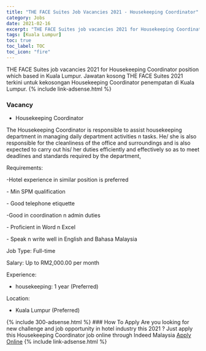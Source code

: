 ```yaml
---
title: "THE FACE Suites Job Vacancies 2021 - Housekeeping Coordinator" 
category: Jobs 
date: 2021-02-16 
excerpt: "THE FACE Suites job vacancies 2021 for Housekeeping Coordinator position which based in Kuala Lumpur. Jawatan kosong THE FACE Suites 2021 terkini untuk kekosongan Housekeeping Coordinator penempatan di Kuala Lumpur" 
tags: [Kuala Lumpur] 
toc: true 
toc_label: TOC 
toc_icon: "fire" 
--- 
```


THE FACE Suites job vacancies 2021 for Housekeeping Coordinator position which based in Kuala Lumpur. Jawatan kosong THE FACE Suites 2021 terkini untuk kekosongan Housekeeping Coordinator penempatan di Kuala Lumpur. 
{% include link-adsense.html %} 
### Vacancy 
- Housekeeping Coordinator 
<div><p>The Housekeeping Coordinator is responsible to assist housekeeping department in managing daily department activities n tasks. He/ she is also responsible for the cleanliness of the office and surroundings and is also expected to carry out his/ her duties efficiently and effectively so as to meet deadlines and standards required by the department,</p><p>Requirements:</p><p>-Hotel experience in similar position is preferred</p><p>- Min SPM qualification</p><p>- Good telephone etiquette</p><p>-Good in coordination n admin duties</p><p>- Proficient in Word n Excel</p><p>- Speak n write well in English and Bahasa Malaysia</p><p>Job Type: Full-time</p><p>Salary: Up to RM2,000.00 per month</p><p>Experience:</p><ul><li>housekeeping: 1 year (Preferred)</li></ul><p>Location:</p><ul><li>Kuala Lumpur (Preferred)</li></ul></div> 
{% include 300-adsense.html %} 
### How To Apply 
Are you looking for new challenge and job opportunity in hotel industry this 2021 ?
Just apply this Housekeeping Coordinator job online through Indeed Malaysia 
<a href="https://malaysia.indeed.com/viewjob?jk=fe47a4c45ba52078" class="btn btn--info" target="_blank" rel="nofollow noopenner">Apply Online</a> 
{% include link-adsense.html %} 